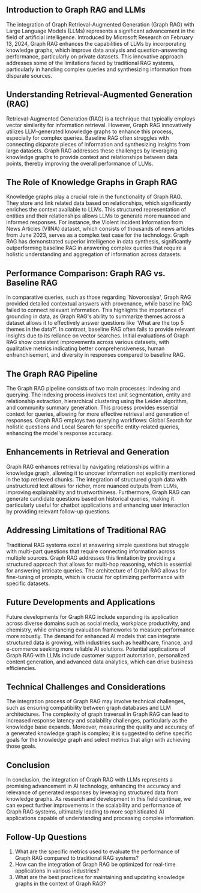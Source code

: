 ## Introduction to Graph RAG and LLMs  
The integration of Graph Retrieval-Augmented Generation (Graph RAG) with Large Language Models (LLMs) represents a significant advancement in the field of artificial intelligence. Introduced by Microsoft Research on February 13, 2024, Graph RAG enhances the capabilities of LLMs by incorporating knowledge graphs, which improve data analysis and question-answering performance, particularly on private datasets. This innovative approach addresses some of the limitations faced by traditional RAG systems, particularly in handling complex queries and synthesizing information from disparate sources.  

## Understanding Retrieval-Augmented Generation (RAG)  
Retrieval-Augmented Generation (RAG) is a technique that typically employs vector similarity for information retrieval. However, Graph RAG innovatively utilizes LLM-generated knowledge graphs to enhance this process, especially for complex queries. Baseline RAG often struggles with connecting disparate pieces of information and synthesizing insights from large datasets. Graph RAG addresses these challenges by leveraging knowledge graphs to provide context and relationships between data points, thereby improving the overall performance of LLMs.  

## The Role of Knowledge Graphs in Graph RAG  
Knowledge graphs play a crucial role in the functionality of Graph RAG. They store and link related data based on relationships, which significantly enriches the context available to LLMs. This structured representation of entities and their relationships allows LLMs to generate more nuanced and informed responses. For instance, the Violent Incident Information from News Articles (VIINA) dataset, which consists of thousands of news articles from June 2023, serves as a complex test case for the technology. Graph RAG has demonstrated superior intelligence in data synthesis, significantly outperforming baseline RAG in answering complex queries that require a holistic understanding and aggregation of information across datasets.  

## Performance Comparison: Graph RAG vs. Baseline RAG  
In comparative queries, such as those regarding 'Novorossiya', Graph RAG provided detailed contextual answers with provenance, while baseline RAG failed to connect relevant information. This highlights the importance of grounding in data, as Graph RAG's ability to summarize themes across a dataset allows it to effectively answer questions like 'What are the top 5 themes in the data?'. In contrast, baseline RAG often fails to provide relevant insights due to its reliance on vector searches. Initial evaluations of Graph RAG show consistent improvements across various datasets, with qualitative metrics indicating better comprehensiveness, human enfranchisement, and diversity in responses compared to baseline RAG.  

## The Graph RAG Pipeline  
The Graph RAG pipeline consists of two main processes: indexing and querying. The indexing process involves text unit segmentation, entity and relationship extraction, hierarchical clustering using the Leiden algorithm, and community summary generation. This process provides essential context for queries, allowing for more effective retrieval and generation of responses. Graph RAG employs two querying workflows: Global Search for holistic questions and Local Search for specific entity-related queries, enhancing the model's response accuracy.  

## Enhancements in Retrieval and Generation  
Graph RAG enhances retrieval by navigating relationships within a knowledge graph, allowing it to uncover information not explicitly mentioned in the top retrieved chunks. The integration of structured graph data with unstructured text allows for richer, more nuanced outputs from LLMs, improving explainability and trustworthiness. Furthermore, Graph RAG can generate candidate questions based on historical queries, making it particularly useful for chatbot applications and enhancing user interaction by providing relevant follow-up questions.  

## Addressing Limitations of Traditional RAG  
Traditional RAG systems excel at answering simple questions but struggle with multi-part questions that require connecting information across multiple sources. Graph RAG addresses this limitation by providing a structured approach that allows for multi-hop reasoning, which is essential for answering intricate queries. The architecture of Graph RAG allows for fine-tuning of prompts, which is crucial for optimizing performance with specific datasets.  

## Future Developments and Applications  
Future developments for Graph RAG include expanding its application across diverse domains such as social media, workplace productivity, and chemistry, while enhancing evaluation frameworks to measure performance more robustly. The demand for enhanced AI models that can integrate structured data is growing, with industries such as healthcare, finance, and e-commerce seeking more reliable AI solutions. Potential applications of Graph RAG with LLMs include customer support automation, personalized content generation, and advanced data analytics, which can drive business efficiencies.  

## Technical Challenges and Considerations  
The integration process of Graph RAG may involve technical challenges, such as ensuring compatibility between graph databases and LLM architectures. The complexity of graph traversal in Graph RAG can lead to increased response latency and scalability challenges, particularly as the knowledge base expands. Moreover, measuring the quality and accuracy of a generated knowledge graph is complex; it is suggested to define specific goals for the knowledge graph and select metrics that align with achieving those goals.  

## Conclusion  
In conclusion, the integration of Graph RAG with LLMs represents a promising advancement in AI technology, enhancing the accuracy and relevance of generated responses by leveraging structured data from knowledge graphs. As research and development in this field continue, we can expect further improvements in the scalability and performance of Graph RAG systems, ultimately leading to more sophisticated AI applications capable of understanding and processing complex information.  

## Follow-Up Questions  
1. What are the specific metrics used to evaluate the performance of Graph RAG compared to traditional RAG systems?  
2. How can the integration of Graph RAG be optimized for real-time applications in various industries?  
3. What are the best practices for maintaining and updating knowledge graphs in the context of Graph RAG?